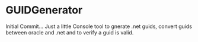# GUIDGenerator
Initial Commit...
Just a little Console tool to gnerate .net guids, convert guids between oracle and .net and to verify a guid is valid.

